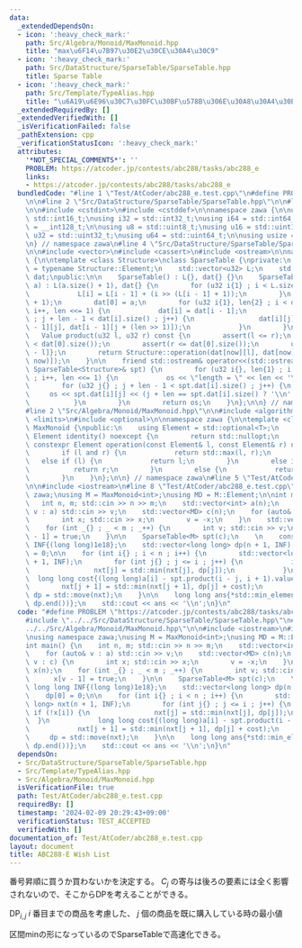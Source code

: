 ```yaml
---
data:
  _extendedDependsOn:
  - icon: ':heavy_check_mark:'
    path: Src/Algebra/Monoid/MaxMonoid.hpp
    title: "max\u6F14\u7B97\u30E2\u30CE\u30A4\u30C9"
  - icon: ':heavy_check_mark:'
    path: Src/DataStructure/SparseTable/SparseTable.hpp
    title: Sparse Table
  - icon: ':heavy_check_mark:'
    path: Src/Template/TypeAlias.hpp
    title: "\u6A19\u6E96\u30C7\u30FC\u30BF\u578B\u306E\u30A8\u30A4\u30EA\u30A2\u30B9"
  _extendedRequiredBy: []
  _extendedVerifiedWith: []
  _isVerificationFailed: false
  _pathExtension: cpp
  _verificationStatusIcon: ':heavy_check_mark:'
  attributes:
    '*NOT_SPECIAL_COMMENTS*': ''
    PROBLEM: https://atcoder.jp/contests/abc288/tasks/abc288_e
    links:
    - https://atcoder.jp/contests/abc288/tasks/abc288_e
  bundledCode: "#line 1 \"Test/AtCoder/abc288_e.test.cpp\"\n#define PROBLEM \"https://atcoder.jp/contests/abc288/tasks/abc288_e\"\
    \n\n#line 2 \"Src/DataStructure/SparseTable/SparseTable.hpp\"\n\n#line 2 \"Src/Template/TypeAlias.hpp\"\
    \n\n#include <cstdint>\n#include <cstddef>\n\nnamespace zawa {\n\nusing i16 =\
    \ std::int16_t;\nusing i32 = std::int32_t;\nusing i64 = std::int64_t;\nusing i128\
    \ = __int128_t;\n\nusing u8 = std::uint8_t;\nusing u16 = std::uint16_t;\nusing\
    \ u32 = std::uint32_t;\nusing u64 = std::uint64_t;\n\nusing usize = std::size_t;\n\
    \n} // namespace zawa\n#line 4 \"Src/DataStructure/SparseTable/SparseTable.hpp\"\
    \n\n#include <vector>\n#include <cassert>\n#include <ostream>\n\nnamespace zawa\
    \ {\n\ntemplate <class Structure>\nclass SparseTable {\nprivate:\n    using Value\
    \ = typename Structure::Element;\n    std::vector<u32> L;\n    std::vector<std::vector<Value>>\
    \ dat;\npublic:\n\n    SparseTable() : L{}, dat{} {}\n    SparseTable(const std::vector<Value>&\
    \ a) : L(a.size() + 1), dat{} {\n        for (u32 i{1} ; i < L.size() ; i++) {\n\
    \            L[i] = L[i - 1] + (i >> (L[i - 1] + 1));\n        }\n        dat.resize(L.back()\
    \ + 1);\n        dat[0] = a;\n        for (u32 i{1}, len{2} ; i < dat.size() ;\
    \ i++, len <<= 1) {\n            dat[i] = dat[i - 1];\n            for (u32 j{}\
    \ ; j + len - 1 < dat[i].size() ; j++) {\n                dat[i][j] = Structure::operation(dat[i\
    \ - 1][j], dat[i - 1][j + (len >> 1)]);\n            }\n        }\n    }\n\n \
    \   Value product(u32 l, u32 r) const {\n        assert(l <= r);\n        assert(l\
    \ < dat[0].size());\n        assert(r <= dat[0].size());\n        u32 now{L[r\
    \ - l]};\n        return Structure::operation(dat[now][l], dat[now][r - (1 <<\
    \ now)]);\n    }\n\n    friend std::ostream& operator<<(std::ostream& os, const\
    \ SparseTable<Structure>& spt) {\n        for (u32 i{}, len{1} ; i < spt.dat.size()\
    \ ; i++, len <<= 1) {\n            os << \"length = \" << len << '\\n';\n    \
    \        for (u32 j{} ; j + len - 1 < spt.dat[i].size() ; j++) {\n           \
    \     os << spt.dat[i][j] << (j + len == spt.dat[i].size() ? '\\n' : ' ');\n \
    \           }\n        }\n        return os;\n    }\n};\n\n} // namespace zawa\n\
    #line 2 \"Src/Algebra/Monoid/MaxMonoid.hpp\"\n\n#include <algorithm>\n#include\
    \ <limits>\n#include <optional>\n\nnamespace zawa {\n\ntemplate <class T>\nclass\
    \ MaxMonoid {\npublic:\n    using Element = std::optional<T>;\n    static constexpr\
    \ Element identity() noexcept {\n        return std::nullopt;\n    }\n    static\
    \ constexpr Element operation(const Element& l, const Element& r) noexcept {\n\
    \        if (l and r) {\n            return std::max(l, r);\n        }\n     \
    \   else if (l) {\n            return l;\n        }\n        else if (r) {\n \
    \           return r;\n        }\n        else {\n            return std::nullopt;\n\
    \        }\n    }\n};\n\n} // namespace zawa\n#line 5 \"Test/AtCoder/abc288_e.test.cpp\"\
    \n\n#include <iostream>\n#line 8 \"Test/AtCoder/abc288_e.test.cpp\"\n\nusing namespace\
    \ zawa;\nusing M = MaxMonoid<int>;\nusing MD = M::Element;\n\nint main() {\n \
    \   int n, m; std::cin >> n >> m;\n    std::vector<int> a(n);\n    for (auto&\
    \ v : a) std::cin >> v;\n    std::vector<MD> c(n);\n    for (auto& v : c) {\n\
    \        int x; std::cin >> x;\n        v = -x;\n    }\n    std::vector<int> x(n);\n\
    \    for (int _{} ; _ < m ; _++) {\n        int v; std::cin >> v;\n        x[v\
    \ - 1] = true;\n    }\n\n    SparseTable<M> spt(c);\n    \n    const long long\
    \ INF{(long long)1e18};\n    std::vector<long long> dp(n + 1, INF);\n    dp[0]\
    \ = 0;\n\n    for (int i{} ; i < n ; i++) {\n        std::vector<long long> nxt(n\
    \ + 1, INF);\n        for (int j{} ; j <= i ; j++) {\n            if (!x[i]) {\n\
    \                nxt[j] = std::min(nxt[j], dp[j]);\n            }\n          \
    \  long long cost{(long long)a[i] - spt.product(i - j, i + 1).value()};\n    \
    \        nxt[j + 1] = std::min(nxt[j + 1], dp[j] + cost);\n        }\n       \
    \ dp = std::move(nxt);\n    }\n\n    long long ans{*std::min_element(dp.begin(),\
    \ dp.end())};\n    std::cout << ans << '\\n';\n}\n"
  code: "#define PROBLEM \"https://atcoder.jp/contests/abc288/tasks/abc288_e\"\n\n\
    #include \"../../Src/DataStructure/SparseTable/SparseTable.hpp\"\n#include \"\
    ../../Src/Algebra/Monoid/MaxMonoid.hpp\"\n\n#include <iostream>\n#include <vector>\n\
    \nusing namespace zawa;\nusing M = MaxMonoid<int>;\nusing MD = M::Element;\n\n\
    int main() {\n    int n, m; std::cin >> n >> m;\n    std::vector<int> a(n);\n\
    \    for (auto& v : a) std::cin >> v;\n    std::vector<MD> c(n);\n    for (auto&\
    \ v : c) {\n        int x; std::cin >> x;\n        v = -x;\n    }\n    std::vector<int>\
    \ x(n);\n    for (int _{} ; _ < m ; _++) {\n        int v; std::cin >> v;\n  \
    \      x[v - 1] = true;\n    }\n\n    SparseTable<M> spt(c);\n    \n    const\
    \ long long INF{(long long)1e18};\n    std::vector<long long> dp(n + 1, INF);\n\
    \    dp[0] = 0;\n\n    for (int i{} ; i < n ; i++) {\n        std::vector<long\
    \ long> nxt(n + 1, INF);\n        for (int j{} ; j <= i ; j++) {\n           \
    \ if (!x[i]) {\n                nxt[j] = std::min(nxt[j], dp[j]);\n          \
    \  }\n            long long cost{(long long)a[i] - spt.product(i - j, i + 1).value()};\n\
    \            nxt[j + 1] = std::min(nxt[j + 1], dp[j] + cost);\n        }\n   \
    \     dp = std::move(nxt);\n    }\n\n    long long ans{*std::min_element(dp.begin(),\
    \ dp.end())};\n    std::cout << ans << '\\n';\n}\n"
  dependsOn:
  - Src/DataStructure/SparseTable/SparseTable.hpp
  - Src/Template/TypeAlias.hpp
  - Src/Algebra/Monoid/MaxMonoid.hpp
  isVerificationFile: true
  path: Test/AtCoder/abc288_e.test.cpp
  requiredBy: []
  timestamp: '2024-02-09 20:29:43+09:00'
  verificationStatus: TEST_ACCEPTED
  verifiedWith: []
documentation_of: Test/AtCoder/abc288_e.test.cpp
layout: document
title: ABC288-E Wish List
---
```


番号昇順に買うか買わないかを決定する。 $C_j$ の寄与は後ろの要素には全く影響されないので、そこからDPを考えることができる。

$\text{DP}_{i, j}$ $i$ 番目までの商品を考慮した、 $j$ 個の商品を既に購入している時の最小値

区間minの形になっているのでSparseTableで高速化できる。
